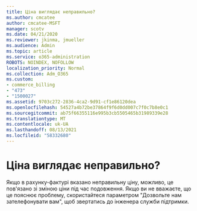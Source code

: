 ```yaml
---
title: Ціна виглядає неправильно?
ms.author: cmcatee
author: cmcatee-MSFT
manager: scotv
ms.date: 04/21/2020
ms.reviewer: jkinma, jmueller
ms.audience: Admin
ms.topic: article
ms.service: o365-administration
ROBOTS: NOINDEX, NOFOLLOW
localization_priority: Normal
ms.collection: Adm_O365
ms.custom:
- commerce_billing
- "473"
- "1500027"
ms.assetid: 9703c272-2836-4ca2-9d91-cf1e86120dea
ms.openlocfilehash: 54527a4b72be37864f9f6d0dd007c7f0c7b8e0c1
ms.sourcegitcommit: ab75f66355116e995b3cb5505465b31989339e28
ms.translationtype: MT
ms.contentlocale: uk-UA
ms.lasthandoff: 08/13/2021
ms.locfileid: "58332680"
---
```

# <a name="price-doesnt-look-correct"></a>Ціна виглядає неправильно?

Якщо в рахунку-фактурі вказано неправильну ціну, можливо, це пов'язано зі зміною ціни під час подовження. Якщо ви не вважаєте, що це пояснює проблему, скористайтеся параметром "Дозвольте нам зателефонувати вам", щоб звертатись до інженера служби підтримки.